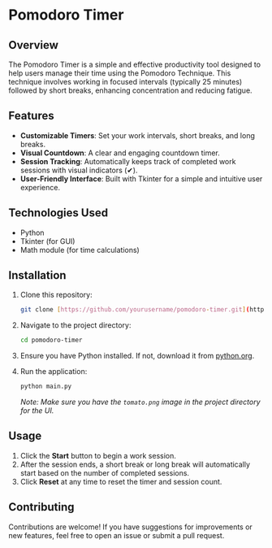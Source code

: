# Pomodoro Timer

## Overview

The Pomodoro Timer is a simple and effective productivity tool designed to help users manage their time using the Pomodoro Technique. This technique involves working in focused intervals (typically 25 minutes) followed by short breaks, enhancing concentration and reducing fatigue.

## Features

- **Customizable Timers**: Set your work intervals, short breaks, and long breaks.
- **Visual Countdown**: A clear and engaging countdown timer.
- **Session Tracking**: Automatically keeps track of completed work sessions with visual indicators (✔).
- **User-Friendly Interface**: Built with Tkinter for a simple and intuitive user experience.

## Technologies Used

- Python
- Tkinter (for GUI)
- Math module (for time calculations)

## Installation

1. Clone this repository:
   ```bash
   git clone [https://github.com/yourusername/pomodoro-timer.git](https://github.com/dhingra30/Pomodoro-Timer.git)
   ```

2. Navigate to the project directory:
   ```bash
   cd pomodoro-timer
   ```

3. Ensure you have Python installed. If not, download it from [python.org](https://www.python.org/downloads/).

4. Run the application:
   ```bash
   python main.py
   ```

   *Note: Make sure you have the `tomato.png` image in the project directory for the UI.*

## Usage

1. Click the **Start** button to begin a work session.
2. After the session ends, a short break or long break will automatically start based on the number of completed sessions.
3. Click **Reset** at any time to reset the timer and session count.

## Contributing

Contributions are welcome! If you have suggestions for improvements or new features, feel free to open an issue or submit a pull request.
